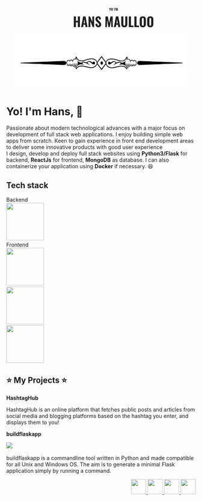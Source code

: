 <img src="https://github.com/kouul/kouul/blob/master/hans.gif">
<div align="center">
<img src="https://github.com/kouul/kouul/blob/master/startlinee.png" height="150" width="90%">
</div>
<div>

# Yo! I'm Hans, :wave: 

Passionate about modern technological advances with a major focus on development of full stack web applications. I enjoy building simple web apps from scratch. Keen to gain experience in front end development areas to deliver some innovative products with good user experience
<br />
I design, develop and deploy full stack websites using **Python3/Flask** for backend, **ReactJs** for frontend, **MongoDB** as database. I can also containerize your application using **Docker** if necessary. :satisfied:

## Tech stack
<div align="left">
Backend
<br />
<img src="https://cdn4.iconfinder.com/data/icons/logos-brands-5/24/flask-256.png" height="100" width="100" >
</div>

<div align="left">
Frontend
<br />
<img src="https://cdn4.iconfinder.com/data/icons/logos-3/600/React.js_logo-256.png" height="100" width="100">
</div>

<div align="left">
<img src="https://cdn.iconscout.com/icon/free/png-256/mongodb-2-1175137.png" height="100" width="100">
</div>
<div align="left">
<img src="https://cdn3.iconfinder.com/data/icons/logos-and-brands-adobe/512/267_Python-256.png" height="100" width="100">
</div>


## :star: My Projects :star:

**HashtagHub**

HashtagHub is an online platform that fetches public posts and articles from social media and blogging platforms based on the hashtag you enter, and displays them to you!

**buildflaskapp**

<a href="https://github.com/buildflaskapp/buildflaskapp/stargazers"><img src="https://img.shields.io/github/buildflaskapp/buildflaskapp" atl="Stars"></a>

buildflaskapp is a commandline tool written in Python and made compatible for all Unix and Windows OS. The aim is to generate a minimal Flask application simply by running a command.

<div align="right">
<a href="https://twitter.com/akhilmaulloo">
<img src="https://cdn3.iconfinder.com/data/icons/social-media-chamfered-corner/154/twitter-256.png" height="40" width="40">
</a>
<a href="https://linkedin.com/in/akhilmaulloo">
<img src="https://cdn0.iconfinder.com/data/icons/social-flat-rounded-rects/512/linkedin-256.png" height="40" width="40">
</a>
<a href="https://hansmaulloo.com">
<img src="https://cdn.iconscout.com/icon/free/png-512/www-11-112203.png" height="40" width="40">
</a>
<a href="https://dev.to/kouul">
<img src="https://cdn3.iconfinder.com/data/icons/logos-and-brands-adobe/512/84_Dev-256.png" height="40" width="40">
</a>
</div>

</div>